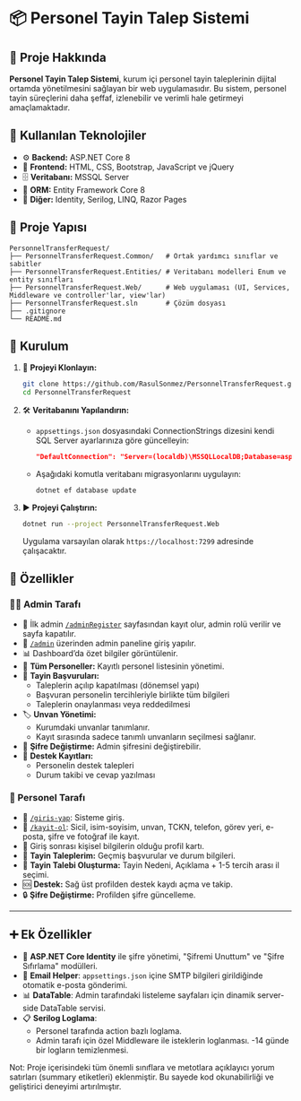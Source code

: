 # 📦 Personel Tayin Talep Sistemi

## 📌 Proje Hakkında

**Personel Tayin Talep Sistemi**, kurum içi personel tayin taleplerinin dijital ortamda yönetilmesini sağlayan bir web uygulamasıdır. Bu sistem, personel tayin süreçlerini daha şeffaf, izlenebilir ve verimli hale getirmeyi amaçlamaktadır.

## 🧰 Kullanılan Teknolojiler

- ⚙️ **Backend:** ASP.NET Core 8
- 🎨 **Frontend:** HTML, CSS, Bootstrap, JavaScript ve jQuery
- 🗄️ **Veritabanı:** MSSQL Server
- 🔄 **ORM:** Entity Framework Core 8
- 🧩 **Diğer:** Identity, Serilog, LINQ, Razor Pages

## 📁 Proje Yapısı

```
PersonnelTransferRequest/
├── PersonnelTransferRequest.Common/   # Ortak yardımcı sınıflar ve sabitler
├── PersonnelTransferRequest.Entities/ # Veritabanı modelleri Enum ve entity sınıfları
├── PersonnelTransferRequest.Web/      # Web uygulaması (UI, Services, Middleware ve controller'lar, view'lar)
├── PersonnelTransferRequest.sln       # Çözüm dosyası
├── .gitignore
└── README.md
```

## 🚀 Kurulum

1. 🧬 **Projeyi Klonlayın:**

   ```bash
   git clone https://github.com/RasulSonmez/PersonnelTransferRequest.git
   cd PersonnelTransferRequest
   ```

2. 🛠️ **Veritabanını Yapılandırın:**

   - `appsettings.json` dosyasındaki ConnectionStrings dizesini kendi SQL Server ayarlarınıza göre güncelleyin:

     ```json
     "DefaultConnection": "Server=(localdb)\MSSQLLocalDB;Database=aspnet-PersonnelTransferRequestAppDB;Trusted_Connection=True;MultipleActiveResultSets=true"
     ```

   - Aşağıdaki komutla veritabanı migrasyonlarını uygulayın:

     ```bash
     dotnet ef database update
     ```

3. ▶️ **Projeyi Çalıştırın:**

   ```bash
   dotnet run --project PersonnelTransferRequest.Web
   ```

   Uygulama varsayılan olarak `https://localhost:7299` adresinde çalışacaktır.

## 🧪 Özellikler

### 👨‍💼 Admin Tarafı

- 🔐 İlk admin [`/adminRegister`](https://localhost:7299/adminRegister) sayfasından kayıt olur, admin rolü verilir ve sayfa kapatılır.
- 🧭 [`/admin`](https://localhost:7299/admin) üzerinden admin paneline giriş yapılır.
- 📊 Dashboard’da özet bilgiler görüntülenir.
- 👥 **Tüm Personeller:** Kayıtlı personel listesinin yönetimi.
- 📁 **Tayin Başvuruları:**
  - Taleplerin açılıp kapatılması (dönemsel yapı)
  - Başvuran personelin tercihleriyle birlikte tüm bilgileri
  - Taleplerin onaylanması veya reddedilmesi
- 🏷️ **Unvan Yönetimi:**
  - Kurumdaki unvanlar tanımlanır.
  - Kayıt sırasında sadece tanımlı unvanların seçilmesi sağlanır.
- 🔑 **Şifre Değiştirme:** Admin şifresini değiştirebilir.
- 💬 **Destek Kayıtları:**
  - Personelin destek talepleri
  - Durum takibi ve cevap yazılması

### 👤 Personel Tarafı

- 🔐 [`/giris-yap`](https://localhost:7299/giris-yap): Sisteme giriş.
- 📝 [`/kayit-ol`](https://localhost:7299/kayit-ol): Sicil, isim-soyisim, unvan, TCKN, telefon, görev yeri, e-posta, şifre ve fotoğraf ile kayıt.
- 🪪 Giriş sonrası kişisel bilgilerin olduğu profil kartı.
- 📄 **Tayin Taleplerim:** Geçmiş başvurular ve durum bilgileri.
- 📨 **Tayin Talebi Oluşturma:** Tayin Nedeni, Açıklama + 1-5 tercih arası il seçimi.
- 🆘 **Destek:** Sağ üst profilden destek kaydı açma ve takip.
- 🔒 **Şifre Değiştirme:** Profilden şifre güncelleme.

---

## ➕ Ek Özellikler

- 🔐 **ASP.NET Core Identity** ile şifre yönetimi, "Şifremi Unuttum" ve "Şifre Sıfırlama" modülleri.
- 📧 **Email Helper**: `appsettings.json` içine SMTP bilgileri girildiğinde otomatik e-posta gönderimi.
- 📊 **DataTable**: Admin tarafındaki listeleme sayfaları için dinamik server-side DataTable servisi.
- 📋 **Serilog Loglama**:
  - Personel tarafında action bazlı loglama.
  - Admin tarafı için özel Middleware ile isteklerin loglanması.
    -14 günde bir logların temizlenmesi.

Not: Proje içerisindeki tüm önemli sınıflara ve metotlara açıklayıcı yorum satırları (summary etiketleri) eklenmiştir. Bu sayede kod okunabilirliği ve geliştirici deneyimi artırılmıştır.
